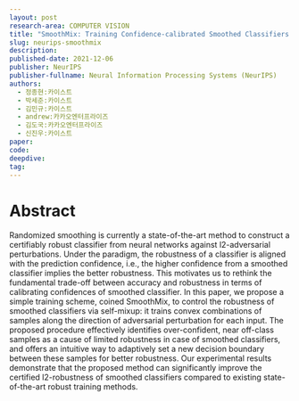 ```yaml
---
layout: post
research-area: COMPUTER VISION
title: "SmoothMix: Training Confidence-calibrated Smoothed Classifiers for Certified Robustness"
slug: neurips-smoothmix
description:
published-date: 2021-12-06
publisher: NeurIPS
publisher-fullname: Neural Information Processing Systems (NeurIPS)
authors:
  - 정종현:카이스트
  - 박세준:카이스트
  - 김민규:카이스트
  - andrew:카카오엔터프라이즈
  - 김도국:카카오엔터프라이즈
  - 신진우:카이스트
paper: 
code:
deepdive:
tag:
---
```


# Abstract

Randomized smoothing is currently a state-of-the-art method to construct a certifiably robust classifier from neural networks against l2-adversarial perturbations. Under the paradigm, the robustness of a classifier is aligned with the prediction confidence, i.e., the higher confidence from a smoothed classifier implies the better robustness. This motivates us to rethink the fundamental trade-off between accuracy and robustness in terms of calibrating confidences of smoothed classifier. In this paper, we propose a simple training scheme, coined SmoothMix, to control the robustness of smoothed classifiers via self-mixup: it trains convex combinations of samples along the direction of adversarial perturbation for each input. The proposed procedure effectively identifies over-confident, near off-class samples as a cause of limited robustness in case of smoothed classifiers, and offers an intuitive way to adaptively set a new decision boundary between these samples for better robustness. Our experimental results demonstrate that the proposed method can significantly improve the certified l2-robustness of smoothed classifiers compared to existing state-of-the-art robust training methods.
